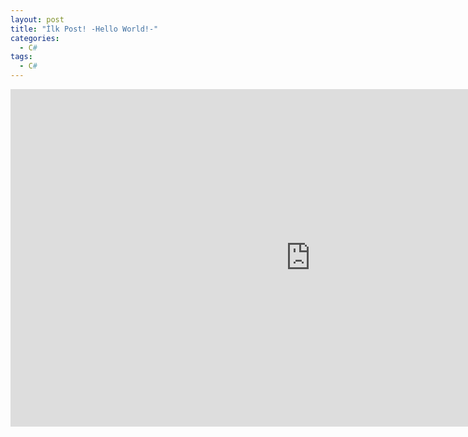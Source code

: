```yaml
---
layout: post
title: "İlk Post! -Hello World!-"
categories:
  - C#
tags:
  - C#
---
```


<div class="embed-responsive embed-responsive-16by9">
  <iframe width="960" height="540" src="https://www.youtube-nocookie.com/embed/yNO1RJykTwY?controls=0&amp;" frameborder="0" allowfullscreen></iframe>
</div>
